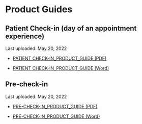 # Product Guides

## Patient Check-in (day of an appointment experience)

Last uploaded: May 20, 2022

- [PATIENT CHECK-IN_PRODUCT_GUIDE (PDF)](https://github.com/department-of-veterans-affairs/va.gov-team/files/8741837/PATIENT.CHECK-IN_PRODUCT_GUIDE.pdf)

- [PATIENT CHECK-IN_PRODUCT_GUIDE (Word)](https://github.com/department-of-veterans-affairs/va.gov-team/files/8741846/PATIENT.CHECK-IN_PRODUCT_GUIDE.docx)


## Pre-check-in

Last uploaded: May 20, 2022

- [PRE-CHECK-IN_PRODUCT_GUIDE (PDF)](https://github.com/department-of-veterans-affairs/va.gov-team/files/8741851/PRE-CHECK-IN_PRODUCT_GUIDE.pdf)

- [PRE-CHECK-IN_PRODUCT_GUIDE (Word)](https://github.com/department-of-veterans-affairs/va.gov-team/files/8741856/PRE-CHECK-IN_PRODUCT_GUIDE.docx)

